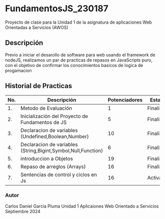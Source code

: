 # FundamentosJS_230187
Proyecto de clase para la Unidad 1 de la asignatura de aplicaciones Web Orientadas a Servicios (AWOS)

## Descripción  
Previo a iniciar el desarollo de software para web usando el framework de nodeJS, realizamos un par de practicas de repasos en JavaScripts puro, con el objetivo de confirmar los conocimientos basicos de logica de progamacion 

## Historial de Practicas
|No.|Descripción|Potenciadores|Estatus|
|--|--|--|--|
|1.|Metodo de Evaluación|1|Finalizada|
|2.|Inicialización del Proyecto de Fundamentos de JS|5|Finalizada|
|3.|Declaracion de variables (Undefined,Boolean,Number)|10|Finalizada|
|4.|Declaracion de variables (String,Bigint,Symbol,Null,Function)|6|Finalizada|
|5.|introduccion a Objetos|19|Finalizada|
|6.|Repaso de arreglos (Arrays)|16|Finalizada|
|7.|Sentencias de control y ciclos en Js|16|Activa|

### Autor
Carlos Daniel Garcia Pluma 
Unidad 1
Aplicaiones Web Orientado a Servicios
Septiembre 2024
